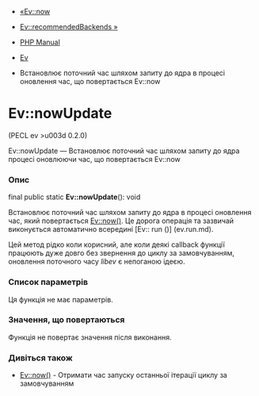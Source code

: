 - [«Ev::now](ev.now.md)
- [Ev::recommendedBackends »](ev.recommendedbackends.md)

- [PHP Manual](index.md)
- [Ev](class.ev.md)
- Встановлює поточний час шляхом запиту до ядра в процесі оновлення
час, що повертається Ev::now

# Ev::nowUpdate

(PECL ev \>u003d 0.2.0)

Ev::nowUpdate — Встановлює поточний час шляхом запиту до ядра
процесі оновлюючи час, що повертається Ev::now

### Опис

final public static **Ev::nowUpdate**(): void

Встановлює поточний час шляхом запиту до ядра в процесі оновлення
час, який повертається [Ev::now()](ev.now.md). Це дорога операція та
зазвичай виконується автоматично всередині [Ev:: run ()] (ev.run.md).

Цей метод рідко коли корисний, але коли деякі callback функції
працюють дуже довго без звернення до циклу за замовчуванням, оновлення
поточного часу *libev* є непоганою ідеєю.

### Список параметрів

Ця функція не має параметрів.

### Значення, що повертаються

Функція не повертає значення після виконання.

### Дивіться також

- [Ev::now()](ev.now.md) - Отримати час запуску останньої ітерації
циклу за замовчуванням

